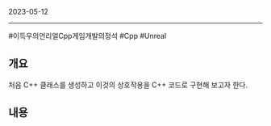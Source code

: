 

2023-05-12

----
#이득우의언리얼Cpp게임개발의정석 #Cpp #Unreal 

## 개요
처음 C++ 클래스를 생성하고 이것의 상호작용을 C++ 코드로 구현해 보고자 한다.

## 내용
